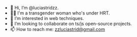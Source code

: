 - 👋 Hi, I’m @luciastridzz.
- 👩🏻 I'm a transgender woman who's under HRT.
- 👀 I’m interested in web techniques.
- 💞️ I’m looking to collaborate on ts/js open-source projects.
- 📫 How to reach me: zzluciastrid@gmail.com

<!---
luciastridzz/luciastridzz is a ✨ special ✨ repository because its `README.md` (this file) appears on your GitHub profile.
You can click the Preview link to take a look at your changes.
--->
